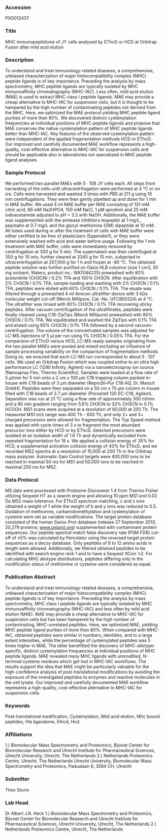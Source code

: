 ### Accession
PXD012437

### Title
MHC immunopeptidome of JY cells analysed by EThcD or HCD at Orbitrap Fusion after mild acid elution

### Description
To understand and treat immunology-related diseases, a comprehensive, unbiased characterization of major histocompatibility complex (MHC) peptide ligands is of key importance. Preceding the analysis by mass spectrometry, MHC peptide ligands are typically isolated by MHC immunoaffinity chromatography (MHC-IAC). Less often, mild acid elution (MAE) is used to extract MHC class I peptide ligands. MAE may provide a cheap alternative to MHC-IAC for suspension cells, but it is thought to be hampered by the high number of contaminating peptides not derived from the MHC. Here, we optimized the MAE protocol yielding MHC peptide ligand purities of more than 80%. We discovered distinct cysteinylation frequencies at individual positions of MHC peptide ligands and propose that MAE conserves the native cysteinylation pattern of MHC peptide ligands better than MHC-IAC.  Key features of the observed cysteinylation pattern were independent of the applied fragmentation methods HCD or EThcD. Our improved and carefully documented MAE workflow represents a high-quality, cost-effective alternative to MHC-IAC for suspension cells and should be applicable also in laboratories not specialized in MHC peptide ligand analyses.

### Sample Protocol
We performed two parallel MAEs with 5 ∙ 108 JY cells each. All steps from harvesting of the cells until ultracentrifugation were performed at 4 °C or on ice. Cells were harvested and washed 3 times with PBS at 211 g using 10 min centrifugations. They were then gently pipetted up and down for 1 min in MAE buffer. We used 4 ml MAE buffer per MAE consisting of 131 mM citric acid, 66 mM Na2HPO4, 150 mM NaCl, 1 µM aprotinin and 25 mM iodoacetamide adjusted to pH = 3.3 with NaOH. Additionally, the MAE buffer was supplemented with the protease inhibitors leupeptin at 1 mg/L, pepstatin at 0.7 mg/L and the glycyl-methionine (GM) dipeptide at 10 mM. All tubes used during or after the treatment of cells with MAE buffer were either certified to be free of plasticizers (Eppendorf), or they were extensively washed with acid and water before usage. Following the 1 min treatment with MAE buffer, cells were immediately removed by centrifugation at 300 g for 5 min. The supernatant was then centrifuged at 350 g for 10 min, further cleared at 3345 g for 15 min, subjected to ultracentrifugation at 257,000 g for 1 h and frozen at -80 °C.  The obtained peptide solution was further purified on Oasis HLB columns (size 1 cm3, 30 mg sorbent; Waters, product no.: WAT094225) prewashed with 80% acetonitrile (CH3CN) / 0.2% TFA and 100% CH3CN. After equilibration with 2% CH3CN / 0.1% TFA, sample loading and washing with 2% CH3CN / 0.1% TFA, peptides were eluted with 60% CH3CN / 0.1% TFA. The eluate was filtered through a prewashed 4 ml Amicon ultrafilter device with 3 kDa molecular weight cut-off (Merck Millipore, Cat.-No. UFC800324) at 4 °C. The ultrafilter was rinsed with 60% CH3CN / 0.1% TFA recovering sticky peptides. After vacuum centrifugation of the ultrafiltrates, peptides were finally cleaned using C18-ZipTips (Merck Millipore) prewashed with 80% CH3CN / 0.1% TFA. We equilibrated and washed the ZipTips with 0.1% TFA and eluted using 60% CH3CN / 0.1% TFA followed by a second vacuum-centrifugation.   The volume of the concentrated samples was adjusted for LC-MS injections of 5 µl per run using 1% CH3CN / 0.05% TFA. For the comparison of EThcD versus HCD, LC-MS ready samples originating from the two parallel MAEs were pooled and mixed excluding an influence of sample processing variability on the comparison of fragmentation methods. Doing so, we ensured that each LC-MS run corresponded to about 5 ∙ 107 cells.  We used an Orbitrap Fusion which was coupled online to an ultra high performance LC (1290 Infinity, Agilent) via a nanoelectrospray ion source (Nanospray Flex, Thermo Scientific). Samples were loaded at a flow rate of 5 µl/min for 5 min onto a 2 cm x 100 µm C18 trapping column packed in-house with C18 beads of 3 µm diameter (ReproSil-Pur C18-AQ, Dr. Maisch GmbH). Peptides were then separated on a 50 cm x 75 µm column in-house filled with C18 beads of 2.7 µm diameter (Poroshell 120 EC-C18, Agilent). Separation was run at 21 °C using a flow rate of approximately 300 nl/min and a 90 min gradient ranging from 5.6% CH3CN to 32% CH3CN in 0.1% HCOOH. MS1 scans were acquired at a resolution of 60,000 at 200 Th. The measured MS1 m/z range was 400 Th - 650 Th, and only 2+ and 3+ charged precursors were allowed for fragmentation. The Top Speed method was applied with cycle times of 3 s to fragment the most abundant precursor ions either by HCD or by EThcD. Selected precursors were isolated at an isolation width of 1.6 Th and dynamically excluded from repeated fragmentation for 18 s. We applied a collision energy of 35% for HCD, a supplemental activation collision energy of 40% for EThcD, and we recorded MS2 spectra at a resolution of 15,000 at 200 Th in the Orbitrap mass analyzer. Automatic Gain Control targets were 400,000 ions to be reached in maximal 50 ms for MS1 and 50,000 ions to be reached in maximal 250 ms for MS2.

### Data Protocol
MS data were processed with Proteome Discoverer 1.4 from Thermo Fisher utilizing Sequest HT as a search engine and allowing 10 ppm MS1 and 0.02 Da MS2 mass tolerance. For EThcD spectrum matching, c and z ions obtained a weight of 1 while the weight of b and y ions was reduced to 0.5. Oxidation of methionine, carbamidomethylation and cysteinylation of cysteine were set as variable modifications. The target protein database consisted of the human Swiss-Prot database (release 27 September 2013; 20,279 proteins; www.uniprot.org) supplemented with contaminant protein sequences. Our peptide spectral match false discovery rate (PSM FDR) cut-off of ≤5% was calculated by Percolator using the reversed target protein sequences as a decoy database. Only peptides of 8 to 12 amino acids in length were allowed. Additionally, we filtered obtained peptides to be identified with search engine rank 1 and to have a Sequest XCorr ≥2. For calculating MHC allotype distributions, peptides differing only in the modification status of methionine or cysteine were considered as equal.

### Publication Abstract
To understand and treat immunology-related diseases, a comprehensive, unbiased characterization of major histocompatibility complex (MHC) peptide ligands is of key importance. Preceding the analysis by mass spectrometry, MHC class I peptide ligands are typically isolated by MHC immunoaffinity chromatography (MHC-IAC) and less often by mild acid elution (MAE). MAE may provide a cheap alternative to MHC-IAC for suspension cells but has been hampered by the high number of contaminating, MHC-unrelated peptides. Here, we optimized MAE, yielding MHC peptide ligand purities of more than 80%. When compared with MHC-IAC, obtained peptides were similar in numbers, identities, and to a large extent intensities, while the percentage of cysteinylated peptides was 5 times higher in MAE. The latter benefitted the discovery of MHC-allotype-specific, distinct cysteinylation frequencies at individual positions of MHC peptide ligands. MAE revealed many MHC ligands with unmodified, N-terminal cysteine residues which get lost in MHC-IAC workflows. The results support the idea that MAE might be particularly valuable for the high-confidence analysis of post-translational modifications by avoiding the exposure of the investigated peptides to enzymes and reactive molecules in the cell lysate. Our improved and carefully documented MAE workflow represents a high-quality, cost-effective alternative to MHC-IAC for suspension cells.

### Keywords
Post-translational modification, Cysteinylation, Mild acid elution, Mhc bound peptides, Hla ligandome, Ethcd, Hcd

### Affiliations
1.) Biomolecular Mass Spectrometry and Proteomics, Bijvoet Center for Biomolecular Research and Utrecht Institute for Pharmaceutical Sciences, Utrecht University, Utrecht, The Netherlands  2.) Netherlands Proteomics Centre, Utrecht, The Netherlands
Utrecht University,
Biomolecular Mass Spectrometry and Proteomics,
Padualaan 8, 
3584 CH, Utrecht

### Submitter
Theo Sturm

### Lab Head
Dr Albert J.R. Heck
1.) Biomolecular Mass Spectrometry and Proteomics, Bijvoet Center for Biomolecular Research and Utrecht Institute for Pharmaceutical Sciences, Utrecht University, Utrecht, The Netherlands  2.) Netherlands Proteomics Centre, Utrecht, The Netherlands


